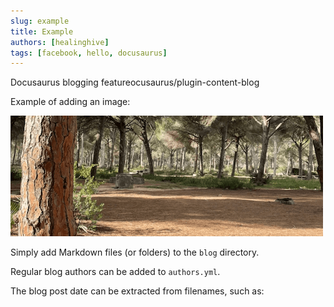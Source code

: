 ```yaml
---
slug: example
title: Example
authors: [healinghive]
tags: [facebook, hello, docusaurus]
---
```


Docusaurus blogging featureocusaurus/plugin-content-blog

Example of adding an image:

![Example image](./woodland.png)

Simply add Markdown files (or folders) to the `blog` directory.

Regular blog authors can be added to `authors.yml`.

The blog post date can be extracted from filenames, such as:
